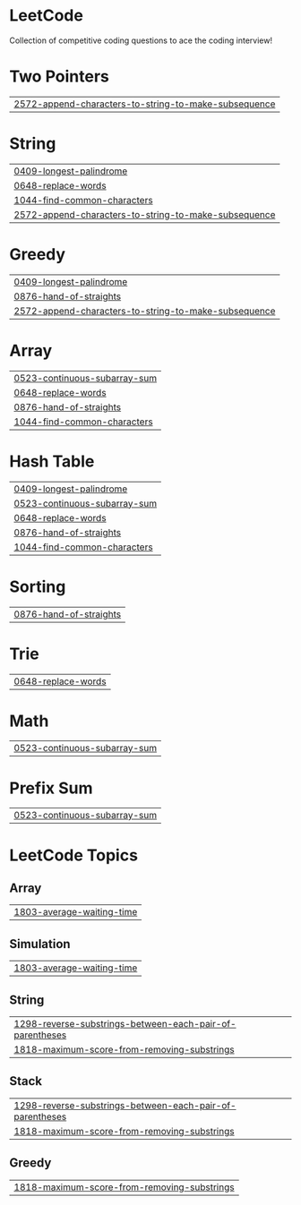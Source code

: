 # LeetCode
Collection of competitive coding questions to ace the coding interview!


# Two Pointers
|  |
| ------- |
| [2572-append-characters-to-string-to-make-subsequence](https://github.com/thekrishpatel/Competitive_coding/tree/master/2572-append-characters-to-string-to-make-subsequence) |
# String
|  |
| ------- |
| [0409-longest-palindrome](https://github.com/thekrishpatel/Competitive_coding/tree/master/0409-longest-palindrome) |
| [0648-replace-words](https://github.com/thekrishpatel/Competitive_coding/tree/master/0648-replace-words) |
| [1044-find-common-characters](https://github.com/thekrishpatel/Competitive_coding/tree/master/1044-find-common-characters) |
| [2572-append-characters-to-string-to-make-subsequence](https://github.com/thekrishpatel/Competitive_coding/tree/master/2572-append-characters-to-string-to-make-subsequence) |
# Greedy
|  |
| ------- |
| [0409-longest-palindrome](https://github.com/thekrishpatel/Competitive_coding/tree/master/0409-longest-palindrome) |
| [0876-hand-of-straights](https://github.com/thekrishpatel/Competitive_coding/tree/master/0876-hand-of-straights) |
| [2572-append-characters-to-string-to-make-subsequence](https://github.com/thekrishpatel/Competitive_coding/tree/master/2572-append-characters-to-string-to-make-subsequence) |
# Array
|  |
| ------- |
| [0523-continuous-subarray-sum](https://github.com/thekrishpatel/Competitive_coding/tree/master/0523-continuous-subarray-sum) |
| [0648-replace-words](https://github.com/thekrishpatel/Competitive_coding/tree/master/0648-replace-words) |
| [0876-hand-of-straights](https://github.com/thekrishpatel/Competitive_coding/tree/master/0876-hand-of-straights) |
| [1044-find-common-characters](https://github.com/thekrishpatel/Competitive_coding/tree/master/1044-find-common-characters) |
# Hash Table
|  |
| ------- |
| [0409-longest-palindrome](https://github.com/thekrishpatel/Competitive_coding/tree/master/0409-longest-palindrome) |
| [0523-continuous-subarray-sum](https://github.com/thekrishpatel/Competitive_coding/tree/master/0523-continuous-subarray-sum) |
| [0648-replace-words](https://github.com/thekrishpatel/Competitive_coding/tree/master/0648-replace-words) |
| [0876-hand-of-straights](https://github.com/thekrishpatel/Competitive_coding/tree/master/0876-hand-of-straights) |
| [1044-find-common-characters](https://github.com/thekrishpatel/Competitive_coding/tree/master/1044-find-common-characters) |
# Sorting
|  |
| ------- |
| [0876-hand-of-straights](https://github.com/thekrishpatel/Competitive_coding/tree/master/0876-hand-of-straights) |
# Trie
|  |
| ------- |
| [0648-replace-words](https://github.com/thekrishpatel/Competitive_coding/tree/master/0648-replace-words) |
# Math
|  |
| ------- |
| [0523-continuous-subarray-sum](https://github.com/thekrishpatel/Competitive_coding/tree/master/0523-continuous-subarray-sum) |
# Prefix Sum
|  |
| ------- |
| [0523-continuous-subarray-sum](https://github.com/thekrishpatel/Competitive_coding/tree/master/0523-continuous-subarray-sum) |
<!---LeetCode Topics Start-->
# LeetCode Topics
## Array
|  |
| ------- |
| [1803-average-waiting-time](https://github.com/thekrishpatel/Competitive_coding/tree/master/1803-average-waiting-time) |
## Simulation
|  |
| ------- |
| [1803-average-waiting-time](https://github.com/thekrishpatel/Competitive_coding/tree/master/1803-average-waiting-time) |
## String
|  |
| ------- |
| [1298-reverse-substrings-between-each-pair-of-parentheses](https://github.com/thekrishpatel/Competitive_coding/tree/master/1298-reverse-substrings-between-each-pair-of-parentheses) |
| [1818-maximum-score-from-removing-substrings](https://github.com/thekrishpatel/Competitive_coding/tree/master/1818-maximum-score-from-removing-substrings) |
## Stack
|  |
| ------- |
| [1298-reverse-substrings-between-each-pair-of-parentheses](https://github.com/thekrishpatel/Competitive_coding/tree/master/1298-reverse-substrings-between-each-pair-of-parentheses) |
| [1818-maximum-score-from-removing-substrings](https://github.com/thekrishpatel/Competitive_coding/tree/master/1818-maximum-score-from-removing-substrings) |
## Greedy
|  |
| ------- |
| [1818-maximum-score-from-removing-substrings](https://github.com/thekrishpatel/Competitive_coding/tree/master/1818-maximum-score-from-removing-substrings) |
<!---LeetCode Topics End-->